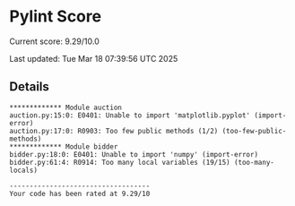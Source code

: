 # Pylint Score

Current score: 9.29/10.0

Last updated: Tue Mar 18 07:39:56 UTC 2025

## Details
```
************* Module auction
auction.py:15:0: E0401: Unable to import 'matplotlib.pyplot' (import-error)
auction.py:17:0: R0903: Too few public methods (1/2) (too-few-public-methods)
************* Module bidder
bidder.py:18:0: E0401: Unable to import 'numpy' (import-error)
bidder.py:61:4: R0914: Too many local variables (19/15) (too-many-locals)

-----------------------------------
Your code has been rated at 9.29/10

```
